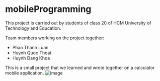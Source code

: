 # mobileProgramming
This project is carried out by students of class 20 of HCM University of Technology and Education.

Team members working on the project together:
  - Phan Thanh Luan
  - Huynh Quoc Thoai
  - Huynh Dang Khoa
  
 This is a small project that we learned and wrote together on a calculator mobile application.
 ![image](https://user-images.githubusercontent.com/97817877/222157136-80ebbdbb-844a-460f-ae0a-b7c8d0526996.png)
